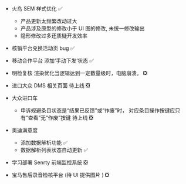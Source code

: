 - 火鸟 SEM 样式优化 ✅

  - 产品更新太频繁改动过大
  - 产品涉及原型的修改小于 UI 图的修改, 未统一修改输出
  - 隐形修改过多还质疑开发效率

- 核销平台兑换活动页 bug ✅

- 移动合作平台 添加‘手动下发’状态 ✅

- 明检复核 渲染优化当逻辑达到一定数量级时，电脑崩溃。 ❎

- 进口大众 DMS 相关页面 待上线 ❎

- 大众进口车

  - 申诉规避条目状态是“结果已反馈”或“作废”时， 对应条目操作按键应只有“查看”无“作废”按键 待上线 ❎

- 奥迪满意度

  - 添加数据解析功能 ✅
  - 数据解析列表状态自动更新 ✅

- 学习部署 Senrty 前端监控系统 ❎

- 宝马售后录音检核平台 (待 UI 提供图片 ) ❎
